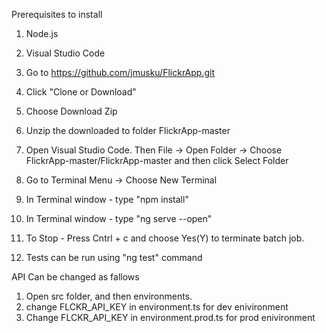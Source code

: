 Prerequisites to install 
1. Node.js
2. Visual Studio Code

1. Go to https://github.com/jmusku/FlickrApp.git
2. Click "Clone or Download"
3. Choose Download Zip
4. Unzip the downloaded to folder FlickrApp-master
5. Open Visual Studio Code. Then File -> Open Folder -> Choose FlickrApp-master/FlickrApp-master and then click Select Folder
6. Go to Terminal Menu -> Choose New Terminal
7. In Terminal window - type "npm install"
8. In Terminal window - type "ng serve --open"
9. To Stop - Press Cntrl + c and choose Yes(Y) to terminate batch job.
10. Tests can be run using "ng test" command

API Can be changed as fallows
1. Open src folder, and then environments.
2. change FLCKR_API_KEY in environment.ts for dev enivironment
3. Change FLCKR_API_KEY in environment.prod.ts for prod enivironment